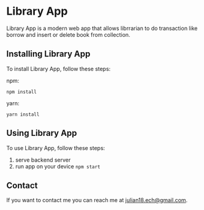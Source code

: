 # Library App

Library App is a modern web app that allows librrarian to do transaction like borrow and insert or delete book from collection.

## Installing Library App

To install Library App, follow these steps:

npm:
```
npm install
```

yarn:
```
yarn install
```
## Using Library App

To use Library App, follow these steps:

1. serve backend server
2. run app on your device `npm start`

## Contact

If you want to contact me you can reach me at julian18.ech@gmail.com.
